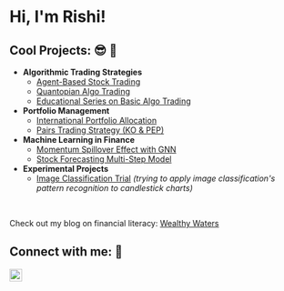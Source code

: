 <h1>Hi, I'm Rishi! 
  
 

<h2>Cool Projects: 😎 🌱</h2>

- <b>Algorithmic Trading Strategies</b>
  - [Agent-Based Stock Trading](https://github.com/rishig77/agent_based_stock_trading)
  - [Quantopian Algo Trading](https://github.com/rishig77/quantopian_algo_trading)
  - [Educational Series on Basic Algo Trading](https://github.com/rishig77/series_algo_trading)
- <b>Portfolio Management</b>
  - [International Portfolio Allocation](https://github.com/rishig77/portfolio_allocation_case_study)
  - [Pairs Trading Strategy (KO & PEP)](https://github.com/rishig77/pairs_trading_strategy)
- <b>Machine Learning in Finance</b>
  - [Momentum Spillover Effect with GNN](https://github.com/rishig77/momentum_spillover_effect_GNN)
  - [Stock Forecasting Multi-Step Model](https://github.com/rishig77/stock_multi_step_model)
- <b>Experimental Projects</b>
  - [Image Classification Trial](https://github.com/rishig77/image_classification_trial) <i>(trying to apply image classification's pattern recognition to candlestick charts)</i>
  
<br />

Check out my blog on financial literacy: [Wealthy Waters](https://wealthywaters.substack.com)


<h2>Connect with me: 🤝</h2>


[<img align="left" alt="RishiGottimukkala | LinkedIn" width="22px" src="https://cdn.jsdelivr.net/npm/simple-icons@v3/icons/linkedin.svg" />][linkedin]


[linkedin]: https://www.linkedin.com/in/rishi-gottimukkala-107783234/

<!--
-->
